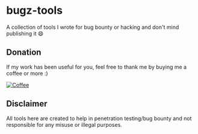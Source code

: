 # bugz-tools
A collection of tools I wrote for bug bounty or hacking and don't mind publishing it :smile:

## Donation
If my work has been useful for you, feel free to thank me by buying me a coffee or more :)

[![Coffee](https://www.buymeacoffee.com/assets/img/custom_images/orange_img.png)](https://buymeacoffee.com/d4vinci)

## Disclaimer
All tools here are created to help in penetration testing/bug bounty and not responsible for any misuse or illegal purposes.

